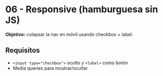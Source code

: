 # 06 - Responsive (hamburguesa sin JS)

**Objetivo:** colapsar la nav en móvil usando checkbox + label.

## Requisitos
- `<input type="checkbox">` oculto y `<label>` como botón
- Media queries para mostrar/ocultar
